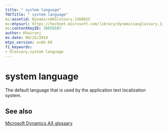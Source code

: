 ```yaml
---
title: " system language"
TOCTitle: " system language"
ms:assetid: DynamicsAXGlossary.1368015
ms:mtpsurl: https://technet.microsoft.com/library/dynamicsaxglossary.1368015(v=AX.60)
ms:contentKeyID: 36056587
author: Khairunj
ms.date: 08/25/2014
mtps_version: v=AX.60
f1_keywords:
- Glossary.system language
---
```


# system language

The default language that is used by the application text localization system.

## See also

[Microsoft Dynamics AX glossary](glossary/microsoft-dynamics-ax-glossary.md)

  


